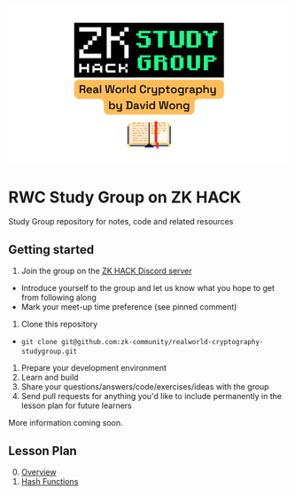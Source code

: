 <meta property="og:image" content="docs/assets/rwc-cover-trans-v1.png"/>

![RWC Study Group](docs/assets/rwc-cover-trans-v1.png)

# RWC Study Group on ZK HACK
Study Group repository for notes, code and related resources

## Getting started

1) Join the group on the [ZK HACK Discord server](https://discord.gg/xSWfCgDYZb)
 * Introduce yourself to the group and let us know what you hope to get from following along
 * Mark your meet-up time preference (see pinned comment)
1) Clone this repository
 * `git clone git@github.com:zk-community/realworld-cryptography-studygroup.git`
1) Prepare your development environment
1) Learn and build
1) Share your questions/answers/code/exercises/ideas with the group
1) Send pull requests for anything you'd like to include permanently in the lesson plan for future learners

More information coming soon.

## Lesson Plan
0. [Overview](docs/lesson_00-Overview/index.md)
1. [Hash Functions](docs/lesson_01-Hash_Functions/index.md)

